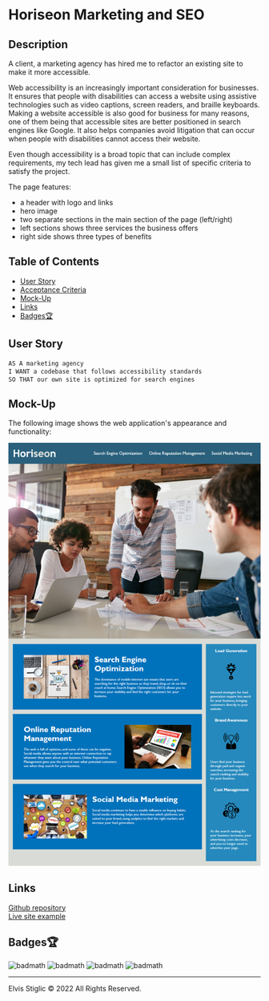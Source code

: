 # Horiseon Marketing and SEO

## Description 

A client, a marketing agency has hired me to refactor an existing site to make it more accessible.

Web accessibility is an increasingly important consideration for businesses. It ensures that people with disabilities can access a website using assistive technologies such as video captions, screen readers, and braille keyboards. Making a website accessible is also good for business for many reasons, one of them being that accessible sites are better positioned in search engines like Google. It also helps companies avoid litigation that can occur when people with disabilities cannot access their website.

Even though accessibility is a broad topic that can include complex requirements, my tech lead has given me a small list of specific criteria to satisfy the project.

The page features:
- a header with logo and links
- hero image
- two separate sections in the main section of the page (left/right)
- left sections shows three services the business offers
- right side shows three types of benefits

## Table of Contents

* [User Story](#user-Story)
* [Acceptance Criteria](#Acceptance-Criteria)
* [Mock-Up](#Mock-Up)
* [Links](#Links)
* [Badges🏆](#Badges)

## User Story

```
AS A marketing agency
I WANT a codebase that follows accessibility standards
SO THAT our own site is optimized for search engines
```

## Mock-Up

The following image shows the web application's appearance and functionality:

![Mock-Up image](./assets/images/01-html-css-git-challenge-demo.png?raw=true)

## Links

[Github repository](https://github.com/NukeTurtle/horiseon-marketing)  
[Live site example](https://nuketurtle.github.io/horiseon-marketing/)

## Badges🏆

![badmath](https://img.shields.io/github/languages/top/nuketurtle/horiseon-marketing)
![badmath](https://img.shields.io/github/repo-size/nuketurtle/horiseon-marketing)
![badmath](https://img.shields.io/github/commits-since/nuketurtle/horiseon-marketing/939d164?label=Total%20comits%20since%20first)
![badmath](https://img.shields.io/github/last-commit/nuketurtle/horiseon-marketing)

---

Elvis Stiglic © 2022
All Rights Reserved.